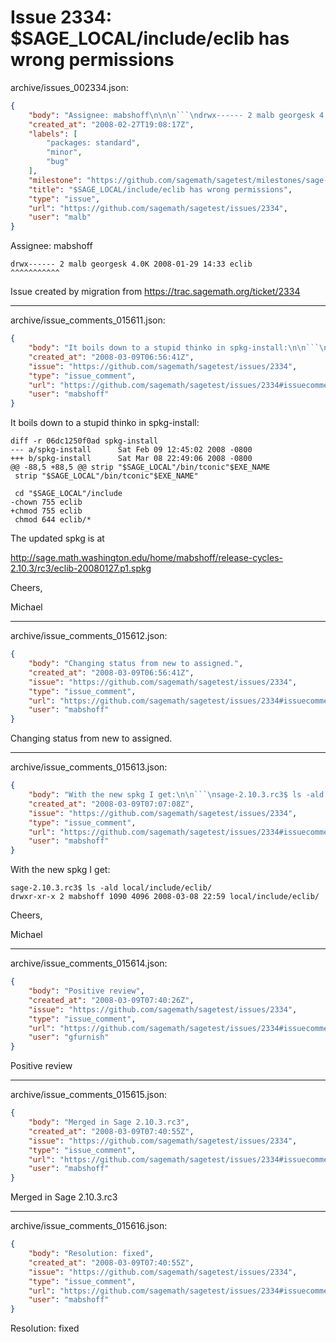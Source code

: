 # Issue 2334: $SAGE_LOCAL/include/eclib has wrong permissions

archive/issues_002334.json:
```json
{
    "body": "Assignee: mabshoff\n\n\n```\ndrwx------ 2 malb georgesk 4.0K 2008-01-29 14:33 eclib\n^^^^^^^^^^^\n```\n\n\nIssue created by migration from https://trac.sagemath.org/ticket/2334\n\n",
    "created_at": "2008-02-27T19:08:17Z",
    "labels": [
        "packages: standard",
        "minor",
        "bug"
    ],
    "milestone": "https://github.com/sagemath/sagetest/milestones/sage-2.10.3",
    "title": "$SAGE_LOCAL/include/eclib has wrong permissions",
    "type": "issue",
    "url": "https://github.com/sagemath/sagetest/issues/2334",
    "user": "malb"
}
```
Assignee: mabshoff


```
drwx------ 2 malb georgesk 4.0K 2008-01-29 14:33 eclib
^^^^^^^^^^^
```


Issue created by migration from https://trac.sagemath.org/ticket/2334





---

archive/issue_comments_015611.json:
```json
{
    "body": "It boils down to a stupid thinko in spkg-install:\n\n```\ndiff -r 06dc1250f0ad spkg-install\n--- a/spkg-install      Sat Feb 09 12:45:02 2008 -0800\n+++ b/spkg-install      Sat Mar 08 22:49:06 2008 -0800\n@@ -88,5 +88,5 @@ strip \"$SAGE_LOCAL\"/bin/tconic\"$EXE_NAME\n strip \"$SAGE_LOCAL\"/bin/tconic\"$EXE_NAME\"\n\n cd \"$SAGE_LOCAL\"/include\n-chown 755 eclib\n+chmod 755 eclib\n chmod 644 eclib/*\n```\n\n\nThe updated spkg is at\n\nhttp://sage.math.washington.edu/home/mabshoff/release-cycles-2.10.3/rc3/eclib-20080127.p1.spkg\n\nCheers,\n\nMichael",
    "created_at": "2008-03-09T06:56:41Z",
    "issue": "https://github.com/sagemath/sagetest/issues/2334",
    "type": "issue_comment",
    "url": "https://github.com/sagemath/sagetest/issues/2334#issuecomment-15611",
    "user": "mabshoff"
}
```

It boils down to a stupid thinko in spkg-install:

```
diff -r 06dc1250f0ad spkg-install
--- a/spkg-install      Sat Feb 09 12:45:02 2008 -0800
+++ b/spkg-install      Sat Mar 08 22:49:06 2008 -0800
@@ -88,5 +88,5 @@ strip "$SAGE_LOCAL"/bin/tconic"$EXE_NAME
 strip "$SAGE_LOCAL"/bin/tconic"$EXE_NAME"

 cd "$SAGE_LOCAL"/include
-chown 755 eclib
+chmod 755 eclib
 chmod 644 eclib/*
```


The updated spkg is at

http://sage.math.washington.edu/home/mabshoff/release-cycles-2.10.3/rc3/eclib-20080127.p1.spkg

Cheers,

Michael



---

archive/issue_comments_015612.json:
```json
{
    "body": "Changing status from new to assigned.",
    "created_at": "2008-03-09T06:56:41Z",
    "issue": "https://github.com/sagemath/sagetest/issues/2334",
    "type": "issue_comment",
    "url": "https://github.com/sagemath/sagetest/issues/2334#issuecomment-15612",
    "user": "mabshoff"
}
```

Changing status from new to assigned.



---

archive/issue_comments_015613.json:
```json
{
    "body": "With the new spkg I get:\n\n```\nsage-2.10.3.rc3$ ls -ald local/include/eclib/\ndrwxr-xr-x 2 mabshoff 1090 4096 2008-03-08 22:59 local/include/eclib/\n```\n\n\nCheers,\n\nMichael",
    "created_at": "2008-03-09T07:07:08Z",
    "issue": "https://github.com/sagemath/sagetest/issues/2334",
    "type": "issue_comment",
    "url": "https://github.com/sagemath/sagetest/issues/2334#issuecomment-15613",
    "user": "mabshoff"
}
```

With the new spkg I get:

```
sage-2.10.3.rc3$ ls -ald local/include/eclib/
drwxr-xr-x 2 mabshoff 1090 4096 2008-03-08 22:59 local/include/eclib/
```


Cheers,

Michael



---

archive/issue_comments_015614.json:
```json
{
    "body": "Positive review",
    "created_at": "2008-03-09T07:40:26Z",
    "issue": "https://github.com/sagemath/sagetest/issues/2334",
    "type": "issue_comment",
    "url": "https://github.com/sagemath/sagetest/issues/2334#issuecomment-15614",
    "user": "gfurnish"
}
```

Positive review



---

archive/issue_comments_015615.json:
```json
{
    "body": "Merged in Sage 2.10.3.rc3",
    "created_at": "2008-03-09T07:40:55Z",
    "issue": "https://github.com/sagemath/sagetest/issues/2334",
    "type": "issue_comment",
    "url": "https://github.com/sagemath/sagetest/issues/2334#issuecomment-15615",
    "user": "mabshoff"
}
```

Merged in Sage 2.10.3.rc3



---

archive/issue_comments_015616.json:
```json
{
    "body": "Resolution: fixed",
    "created_at": "2008-03-09T07:40:55Z",
    "issue": "https://github.com/sagemath/sagetest/issues/2334",
    "type": "issue_comment",
    "url": "https://github.com/sagemath/sagetest/issues/2334#issuecomment-15616",
    "user": "mabshoff"
}
```

Resolution: fixed
